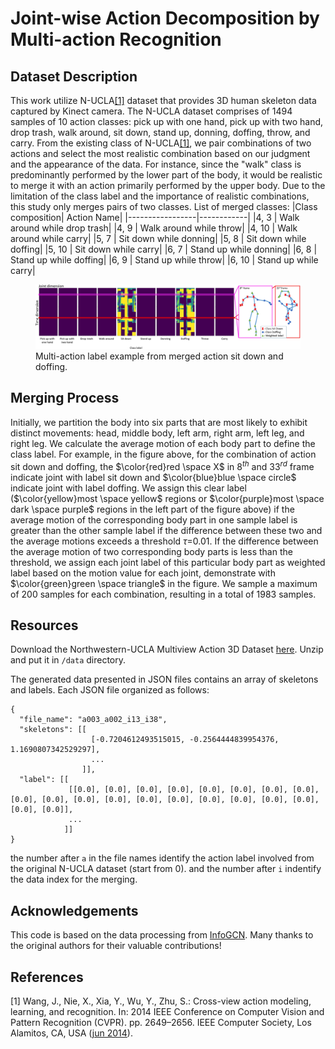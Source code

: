 # Joint-wise Action Decomposition by Multi-action Recognition
## Dataset Description
This work utilize N-UCLA[[1]](#1) dataset that provides 3D human skeleton data captured by Kinect camera. The N-UCLA dataset comprises of 1494 samples of 10 action classes: pick up with one hand, pick up with two hand, drop trash, walk around, sit down, stand up, donning, doffing, throw, and carry.
From the existing class of N-UCLA[[1]](#1), we pair combinations of two actions and select the most realistic combination based on our judgment and the appearance of the data. 
For instance, since the "walk" class is predominantly performed by the lower part of the body, it would be realistic to merge it with an action primarily performed by the upper body. 
Due to the limitation of the class label and the importance of realistic combinations, this study only merges pairs of two classes.
List of merged classes:
|Class composition| Action Name|
|-----------------|------------|
|4, 3 | Walk around while drop trash|
|4, 9 | Walk around while throw|
|4, 10 | Walk around while carry|
|5, 7 | Sit down while donning|
|5, 8 | Sit down while doffing|
|5, 10 | Sit down while carry|
|6, 7 | Stand up while donning|
|6, 8 | Stand up while doffing|
|6, 9 | Stand up while throw|
|6, 10 | Stand up while carry|


<figure>
  <img src="Figure/sample.jpg" alt="">
  <figcaption>Multi-action label example from merged action sit down and doffing.</figcaption>
</figure>

## Merging Process
Initially, we partition the body into six parts that are most likely to exhibit distinct movements: head, middle body, left arm, right arm, left leg, and right leg. We calculate the average motion of each body part to define the class label. 
For example, in the figure above, for the combination of action sit down and doffing, the $\color{red}red \space X$ in $8^{th}$ and $33^{rd}$ frame indicate joint with label sit down and $\color{blue}blue \space circle$ indicate joint with label doffing. 
We assign this clear label ($\color{yellow}most \space yellow$ regions or $\color{purple}most \space dark \space purple$ regions in the left part of the figure above) if the average motion of the corresponding body part in one sample label is greater than the other sample label if the difference between these two and the average motions exceeds a threshold $\tau$=0.01. 
If the difference between the average motion of two corresponding body parts is less than the threshold, we assign each joint label of this particular body part as weighted label based on the motion value for each joint, demonstrate with $\color{green}green \space triangle$ in the figure. 
We sample a maximum of 200 samples for each combination, resulting in a total of 1983 samples.

## Resources
Download the Northwestern-UCLA Multiview Action 3D Dataset [here](https://wangjiangb.github.io/my_data.html). Unzip and put it in `/data` directory.

The generated data presented in JSON files contains an array of skeletons and labels. Each JSON file organized as follows:
```
{
  "file_name": "a003_a002_i13_i38",
  "skeletons": [[
                  [-0.7204612493515015, -0.2564444839954376, 1.1690807342529297],
                  ...
                ]],
  "label": [[
             [[0.0], [0.0], [0.0], [0.0], [0.0], [0.0], [0.0], [0.0], [0.0], [0.0], [0.0], [0.0], [0.0], [0.0], [0.0], [0.0], [0.0], [0.0], [0.0], [0.0]],
             ...
            ]]
}
```
the number after `a` in the file names identify the action label involved from the original N-UCLA dataset (start from 0). and the number after `i` indentify the data index for the merging.

## Acknowledgements
This code is based on the data processing from [InfoGCN](https://github.com/stnoah1/infogcn).
Many thanks to the original authors for their valuable contributions!

## References
<a id="1">[1]</a>
Wang, J., Nie, X., Xia, Y., Wu, Y., Zhu, S.: Cross-view action modeling, learning, and recognition. In: 2014 IEEE Conference on Computer Vision and Pattern Recognition (CVPR). pp. 2649–2656. IEEE Computer Society, Los Alamitos, CA, USA ([jun 2014](https://doi.org/10.1109/CVPR.2014.339)). 


